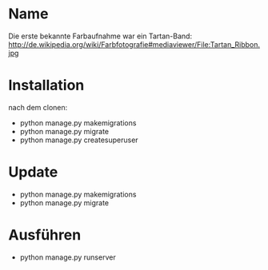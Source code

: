 # Name
Die erste bekannte Farbaufnahme war ein Tartan-Band:
<br />
http://de.wikipedia.org/wiki/Farbfotografie#mediaviewer/File:Tartan_Ribbon.jpg

# Installation
nach dem clonen:

- python manage.py makemigrations
- python manage.py migrate
- python manage.py createsuperuser


# Update

- python manage.py makemigrations
- python manage.py migrate

# Ausführen

- python manage.py runserver
